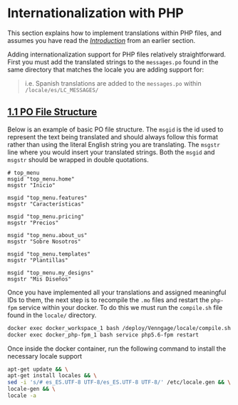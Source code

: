 # Internationalization with PHP

This section explains how to implement translations within PHP files, and assumes you have read the *[Introduction](../i18n/introduction)* from an earlier section.

Adding internationalization support for PHP files relatively straightforward. First you must add the translated strings to the `messages.po` found in the same directory that matches the locale you are adding support for:
> i.e. Spanish translations are added to the `messages.po` within `/locale/es/LC_MESSAGES/`

## [1.1 PO File Structure](#po-structure)

Below is an example of basic PO file structure. The `msgid` is the id used to represent the text being translated and should always follow this format rather than using the literal English string you are translating. The `msgstr` line where you would insert your translated strings. Both the `msgid` and `msgstr` should be wrapped in double quotations.

```po
# top_menu
msgid "top_menu.home"
msgstr "Inicio"

msgid "top_menu.features"
msgstr "Características"

msgid "top_menu.pricing"
msgstr "Precios"

msgid "top_menu.about_us"
msgstr "Sobre Nosotros"

msgid "top_menu.templates"
msgstr "Plantillas"

msgid "top_menu.my_designs"
msgstr "Mis Diseños"
```

Once you have implemented all your translations and assigned meaningful IDs to them, the next step is to recompile the `.mo` files and restart the `php-fpm` service within your docker. To do this we must run the `compile.sh` file found in the `locale/` directory.

```sh
docker exec docker_workspace_1 bash /deploy/Venngage/locale/compile.sh && \ 
docker exec docker_php-fpm_1 bash service php5.6-fpm restart
```

Once inside the docker container, run the following command to install the necessary locale support

```sh
apt-get update && \
apt-get install locales && \
sed -i 's/# es_ES.UTF-8 UTF-8/es_ES.UTF-8 UTF-8/' /etc/locale.gen && \
locale-gen && \
locale -a
```